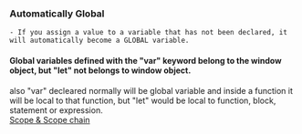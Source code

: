 ### Automatically Global
    - If you assign a value to a variable that has not been declared, it will automatically become a GLOBAL variable.
    
#### Global variables defined with the "var" keyword belong to the window object, but "let" not belongs to window object. 
also "var" decleared normally will be global variable and inside a function it will be local to that function, but "let" would be local to
function, block, statement or expression.  
[Scope & Scope chain](https://dev.to/tailine/scope-and-scope-chain-in-javascript-3478)

